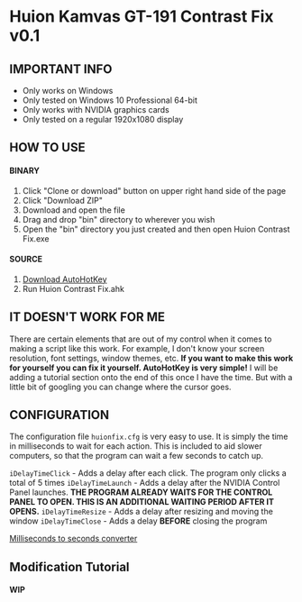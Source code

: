 # Huion Kamvas GT-191 Contrast Fix v0.1

## IMPORTANT INFO
- Only works on Windows
- Only tested on Windows 10 Professional 64-bit
- Only works with NVIDIA graphics cards
- Only tested on a regular 1920x1080 display


## HOW TO USE
#### BINARY
1. Click "Clone or download" button on upper right hand side of the page
2. Click "Download ZIP"
3. Download and open the file
4. Drag and drop "bin" directory to wherever you wish
3. Open the "bin" directory you just created and then open Huion Contrast Fix.exe

#### SOURCE
1. [Download AutoHotKey](https://autohotkey.com/download/)
2. Run Huion Contrast Fix.ahk


## IT DOESN'T WORK FOR ME
There are certain elements that are out of my control when it comes to making a script like this work.
For example, I don't know your screen resolution, font settings, window themes, etc.
**If you want to make this work for yourself you can fix it yourself. AutoHotKey is very simple!** I will be adding a tutorial section onto the end of this once I have the time. But with a little bit of googling you can change where the cursor goes.


## CONFIGURATION
The configuration file `huionfix.cfg` is very easy to use. It is simply the time in milliseconds to wait for each action. This is included to aid slower computers, so that the program can wait a few seconds to catch up.

`iDelayTimeClick` - Adds a delay after each click. The program only clicks a total of 5 times
`iDelayTimeLaunch` - Adds a delay after the NVIDIA Control Panel launches. **THE PROGRAM ALREADY WAITS FOR THE CONTROL PANEL TO OPEN. THIS IS AN ADDITIONAL WAITING PERIOD AFTER IT OPENS.**
`iDelayTimeResize` - Adds a delay after resizing and moving the window
`iDelayTimeClose` - Adds a delay **BEFORE** closing the program

[Milliseconds to seconds converter](https://www.timecalculator.net/milliseconds-to-seconds)


## Modification Tutorial
#### WIP
